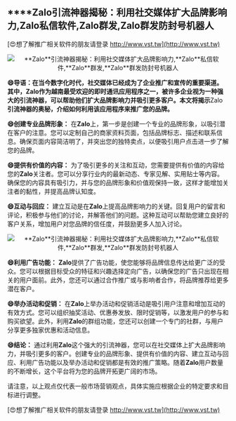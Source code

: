 ## ****Zalo**引流神器揭秘：利用社交媒体扩大品牌影响力,**Zalo**私信软件,**Zalo**群发,**Zalo**群发防封号机器人**

[😍想了解推广相关软件的朋友请登录 http://www.vst.tw](http://www.vst.tw)

 <center><img src="https://vst.tw/MP4/tuiguang/png/4.png" alt="**Zalo**引流神器揭秘：利用社交媒体扩大品牌影响力,**Zalo**私信软件,**Zalo**群发,**Zalo**群发防封号机器人"></center>

**😄导语：在当今数字化时代，社交媒体已经成为了企业推广和宣传的重要渠道。其中，**Zalo**作为越南最受欢迎的即时通讯应用程序之一，被许多企业视为一种强大的引流神器，可以帮助他们扩大品牌影响力并吸引更多客户。本文将揭示**Zalo**引流神器的奥秘，介绍如何利用该应用程序来推广您的品牌。**

**😄创建专业品牌形象：**
在**Zalo**上，第一步是创建一个专业的品牌形象，以吸引潜在客户的注意。您可以定制自己的商家资料页面，包括品牌标志、描述和联系信息。确保页面内容简洁明了，并突出您的独特卖点，以便吸引用户点击进一步了解您的品牌。

**😄提供有价值的内容：**
为了吸引更多的关注和互动，您需要提供有价值的内容给您的**Zalo**关注者。您可以分享行业内的最新动态、专家见解、实用贴士等内容。确保您的内容具有吸引力，并与您的品牌形象和价值观保持一致，这样才能增加关注者的黏性，并提高品牌认知度。

**😄互动与回应：**
建立互动是在**Zalo**上提高品牌影响力的关键。回复用户的留言和评论，积极参与他们的讨论，并解答他们的问题。这种互动可以帮助您建立良好的客户关系，增加用户对您品牌的信任度，并鼓励更多人加入讨论。

 <center><img src="https://vst.tw/MP4/tuiguang/png/4.png" alt="**Zalo**引流神器揭秘：利用社交媒体扩大品牌影响力,**Zalo**私信软件,**Zalo**群发,**Zalo**群发防封号机器人"></center>

**😄利用广告功能：**
**Zalo**提供了广告功能，使您能够将品牌信息传达给更广泛的受众。您可以根据目标受众的特征和兴趣选择定向广告，以确保您的广告只出现在相关的用户面前。此外，您还可以通过合作推广或与影响者合作，将品牌推荐给更多潜在客户。

**😄举办活动和促销：**
在**Zalo**上举办活动和促销活动是吸引用户注意和增加互动的有效方式。您可以组织抽奖活动、优惠券发放、限时促销等，以激发用户的参与和购买欲望。此外，利用**Zalo**的群组功能，您还可以创建一个专门的社群，与用户分享更多独家优惠和活动信息。

**😄结论：**
通过利用**Zalo**这个强大的引流神器，您可以在社交媒体上扩大品牌影响力，并吸引更多的客户。创建专业的品牌形象、提供有价值的内容、建立互动与回应、利用广告功能以及举办活动和促销都是有效的推广策略。随着**Zalo**用户数量的不断增长，这个平台将为您的品牌开拓更广阔的市场。

请注意，以上观点仅代表一般市场营销观点，具体实施应根据企业的特定要求和目标进行调整。

[😍想了解推广相关软件的朋友请登录 http://www.vst.tw](http://www.vst.tw)



